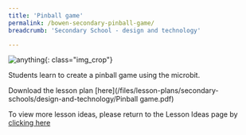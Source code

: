 ```yaml
---
title: 'Pinball game'
permalink: /bowen-secondary-pinball-game/
breadcrumb: 'Secondary School - design and technology'

---
```



![anything](/images/in-schools/digital-maker/lesson-plans/secondary/bowen-photo.jpg){: class="img_crop"}

Students learn to create a pinball game using the microbit.

Download the lesson plan [here](/files/lesson-plans/secondary-schools/design-and-technology/Pinball game.pdf)

To view more lesson ideas, please return to the Lesson Ideas page by [clicking here](/in-schools/digital-maker/lesson-ideas-secondary/)
